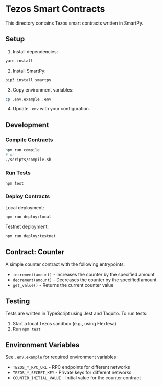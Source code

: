 # Tezos Smart Contracts

This directory contains Tezos smart contracts written in SmartPy.

## Setup

1. Install dependencies:
```bash
yarn install
```

2. Install SmartPy:
```bash
pip3 install smartpy
```

3. Copy environment variables:
```bash
cp .env.example .env
```

4. Update `.env` with your configuration.

## Development

### Compile Contracts

```bash
npm run compile
# or
./scripts/compile.sh
```

### Run Tests

```bash
npm test
```

### Deploy Contracts

Local deployment:
```bash
npm run deploy:local
```

Testnet deployment:
```bash
npm run deploy:testnet
```

## Contract: Counter

A simple counter contract with the following entrypoints:
- `increment(amount)` - Increases the counter by the specified amount
- `decrement(amount)` - Decreases the counter by the specified amount
- `get_value()` - Returns the current counter value

## Testing

Tests are written in TypeScript using Jest and Taquito. To run tests:

1. Start a local Tezos sandbox (e.g., using Flextesa)
2. Run `npm test`

## Environment Variables

See `.env.example` for required environment variables:
- `TEZOS_*_RPC_URL` - RPC endpoints for different networks
- `TEZOS_*_SECRET_KEY` - Private keys for different networks
- `COUNTER_INITIAL_VALUE` - Initial value for the counter contract